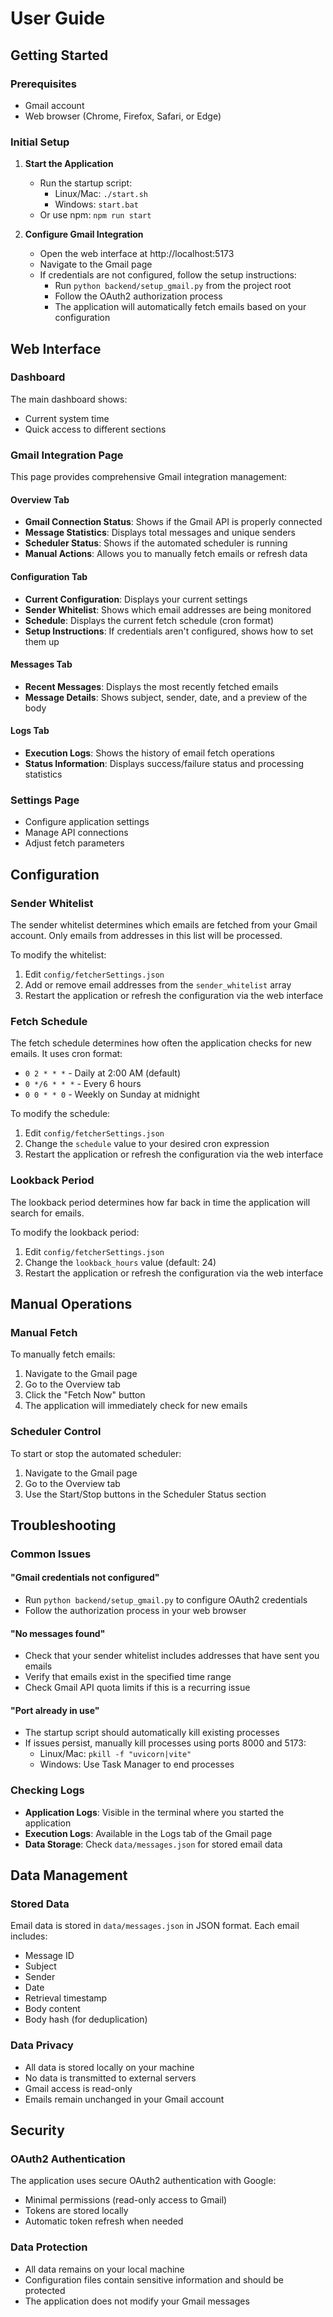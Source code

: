 # User Guide

## Getting Started

### Prerequisites
- Gmail account
- Web browser (Chrome, Firefox, Safari, or Edge)

### Initial Setup

1. **Start the Application**
   - Run the startup script:
     - Linux/Mac: `./start.sh`
     - Windows: `start.bat`
   - Or use npm: `npm run start`

2. **Configure Gmail Integration**
   - Open the web interface at http://localhost:5173
   - Navigate to the Gmail page
   - If credentials are not configured, follow the setup instructions:
     - Run `python backend/setup_gmail.py` from the project root
     - Follow the OAuth2 authorization process
     - The application will automatically fetch emails based on your configuration

## Web Interface

### Dashboard
The main dashboard shows:
- Current system time
- Quick access to different sections

### Gmail Integration Page
This page provides comprehensive Gmail integration management:

#### Overview Tab
- **Gmail Connection Status**: Shows if the Gmail API is properly connected
- **Message Statistics**: Displays total messages and unique senders
- **Scheduler Status**: Shows if the automated scheduler is running
- **Manual Actions**: Allows you to manually fetch emails or refresh data

#### Configuration Tab
- **Current Configuration**: Displays your current settings
- **Sender Whitelist**: Shows which email addresses are being monitored
- **Schedule**: Displays the current fetch schedule (cron format)
- **Setup Instructions**: If credentials aren't configured, shows how to set them up

#### Messages Tab
- **Recent Messages**: Displays the most recently fetched emails
- **Message Details**: Shows subject, sender, date, and a preview of the body

#### Logs Tab
- **Execution Logs**: Shows the history of email fetch operations
- **Status Information**: Displays success/failure status and processing statistics

### Settings Page
- Configure application settings
- Manage API connections
- Adjust fetch parameters

## Configuration

### Sender Whitelist
The sender whitelist determines which emails are fetched from your Gmail account. Only emails from addresses in this list will be processed.

To modify the whitelist:
1. Edit `config/fetcherSettings.json`
2. Add or remove email addresses from the `sender_whitelist` array
3. Restart the application or refresh the configuration via the web interface

### Fetch Schedule
The fetch schedule determines how often the application checks for new emails. It uses cron format:

- `0 2 * * *` - Daily at 2:00 AM (default)
- `0 */6 * * *` - Every 6 hours
- `0 0 * * 0` - Weekly on Sunday at midnight

To modify the schedule:
1. Edit `config/fetcherSettings.json`
2. Change the `schedule` value to your desired cron expression
3. Restart the application or refresh the configuration via the web interface

### Lookback Period
The lookback period determines how far back in time the application will search for emails.

To modify the lookback period:
1. Edit `config/fetcherSettings.json`
2. Change the `lookback_hours` value (default: 24)
3. Restart the application or refresh the configuration via the web interface

## Manual Operations

### Manual Fetch
To manually fetch emails:
1. Navigate to the Gmail page
2. Go to the Overview tab
3. Click the "Fetch Now" button
4. The application will immediately check for new emails

### Scheduler Control
To start or stop the automated scheduler:
1. Navigate to the Gmail page
2. Go to the Overview tab
3. Use the Start/Stop buttons in the Scheduler Status section

## Troubleshooting

### Common Issues

#### "Gmail credentials not configured"
- Run `python backend/setup_gmail.py` to configure OAuth2 credentials
- Follow the authorization process in your web browser

#### "No messages found"
- Check that your sender whitelist includes addresses that have sent you emails
- Verify that emails exist in the specified time range
- Check Gmail API quota limits if this is a recurring issue

#### "Port already in use"
- The startup script should automatically kill existing processes
- If issues persist, manually kill processes using ports 8000 and 5173:
  - Linux/Mac: `pkill -f "uvicorn|vite"`
  - Windows: Use Task Manager to end processes

### Checking Logs
- **Application Logs**: Visible in the terminal where you started the application
- **Execution Logs**: Available in the Logs tab of the Gmail page
- **Data Storage**: Check `data/messages.json` for stored email data

## Data Management

### Stored Data
Email data is stored in `data/messages.json` in JSON format. Each email includes:
- Message ID
- Subject
- Sender
- Date
- Retrieval timestamp
- Body content
- Body hash (for deduplication)

### Data Privacy
- All data is stored locally on your machine
- No data is transmitted to external servers
- Gmail access is read-only
- Emails remain unchanged in your Gmail account

## Security

### OAuth2 Authentication
The application uses secure OAuth2 authentication with Google:
- Minimal permissions (read-only access to Gmail)
- Tokens are stored locally
- Automatic token refresh when needed

### Data Protection
- All data remains on your local machine
- Configuration files contain sensitive information and should be protected
- The application does not modify your Gmail messages